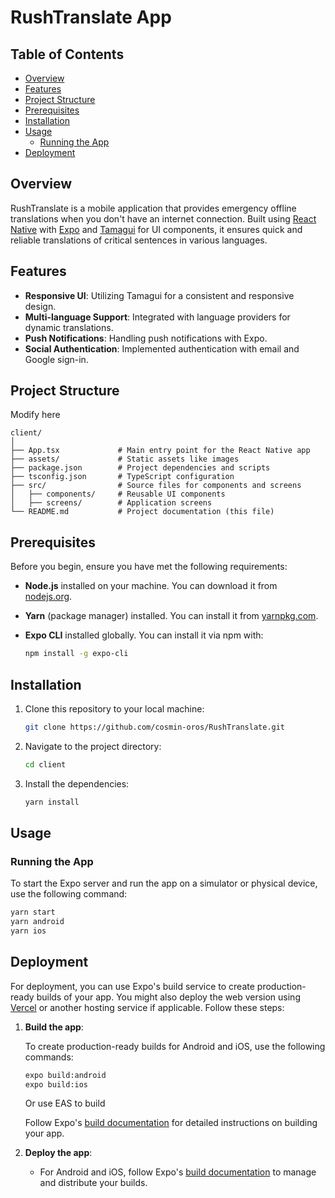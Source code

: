 # RushTranslate App

## Table of Contents
- [Overview](#overview)
- [Features](#features)
- [Project Structure](#project-structure)
- [Prerequisites](#prerequisites)
- [Installation](#installation)
- [Usage](#usage)
  - [Running the App](#running-the-app)
- [Deployment](#deployment)

## Overview

RushTranslate is a mobile application that provides emergency offline translations when you don't have an internet connection. Built using [React Native](https://reactnative.dev/) with [Expo](https://expo.dev/) and [Tamagui](https://tamagui.dev/) for UI components, it ensures quick and reliable translations of critical sentences in various languages.

## Features

- **Responsive UI**: Utilizing Tamagui for a consistent and responsive design.
- **Multi-language Support**: Integrated with language providers for dynamic translations.
- **Push Notifications**: Handling push notifications with Expo.
- **Social Authentication**: Implemented authentication with email and Google sign-in.

## Project Structure

Modify here
```plaintext
client/
│
├── App.tsx             # Main entry point for the React Native app
├── assets/             # Static assets like images 
├── package.json        # Project dependencies and scripts
├── tsconfig.json       # TypeScript configuration
├── src/                # Source files for components and screens
│   ├── components/     # Reusable UI components
│   ├── screens/        # Application screens
└── README.md           # Project documentation (this file)
```

## Prerequisites

Before you begin, ensure you have met the following requirements:

- **Node.js** installed on your machine. You can download it from [nodejs.org](https://nodejs.org).

- **Yarn** (package manager) installed. You can install it from [yarnpkg.com](https://yarnpkg.com).

- **Expo CLI** installed globally. You can install it via npm with:

    ```bash
    npm install -g expo-cli
    ```

## Installation

1. Clone this repository to your local machine:

    ```bash
    git clone https://github.com/cosmin-oros/RushTranslate.git
    ```

2. Navigate to the project directory:

    ```bash
    cd client
    ```

3. Install the dependencies:

    ```bash
    yarn install
    ```

## Usage

### Running the App

To start the Expo server and run the app on a simulator or physical device, use the following command:

```bash
yarn start
yarn android
yarn ios
```

## Deployment

For deployment, you can use Expo's build service to create production-ready builds of your app. You might also deploy the web version using [Vercel](https://vercel.com/) or another hosting service if applicable. Follow these steps:

1. **Build the app**:

    To create production-ready builds for Android and iOS, use the following commands:

    ```bash
    expo build:android
    expo build:ios
    ```
    Or use EAS to build

    Follow Expo's [build documentation](https://docs.expo.dev/build/introduction/) for detailed instructions on building your app.

2. **Deploy the app**:

    - For Android and iOS, follow Expo's [build documentation](https://docs.expo.dev/build/introduction/) to manage and distribute your builds.
    



